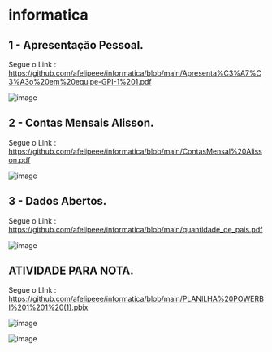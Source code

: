 # informatica

## 1 - Apresentação Pessoal.

Segue o Link : https://github.com/afelipeee/informatica/blob/main/Apresenta%C3%A7%C3%A3o%20em%20equipe-GPI-1%201.pdf

![image](https://github.com/user-attachments/assets/38bca6da-e13e-42cb-b4df-7fbfd8a581d1)

## 2 - Contas Mensais Alisson.

Segue o Link : https://github.com/afelipeee/informatica/blob/main/ContasMensal%20Alisson.pdf

![image](https://github.com/user-attachments/assets/43c34765-781a-4543-9af7-82067ab032cd)


## 3 - Dados Abertos.

Segue o Link : https://github.com/afelipeee/informatica/blob/main/quantidade_de_pais.pdf

![image](https://github.com/user-attachments/assets/2653bd76-f8b1-443d-98e1-91388c589106)


## ATIVIDADE PARA NOTA.

Segue o LInk : https://github.com/afelipeee/informatica/blob/main/PLANILHA%20POWERBI%201%201%20(1).pbix

![image](https://github.com/user-attachments/assets/f3368edf-1b41-4469-ad09-54817680f914)

![image](https://github.com/user-attachments/assets/e29e0d93-7626-4aab-971a-7f54877cc362)



